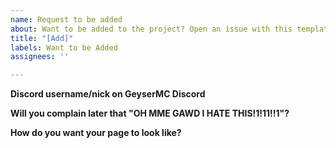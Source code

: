 ```yaml
---
name: Request to be added
about: Want to be added to the project? Open an issue with this template!
title: "[Add]"
labels: Want to be Added
assignees: ''

---
```


**Discord username/nick on GeyserMC Discord**

**Will you complain later that "OH MME GAWD I HATE THIS!1!11!!1"?**

**How do you want your page to look like?**

